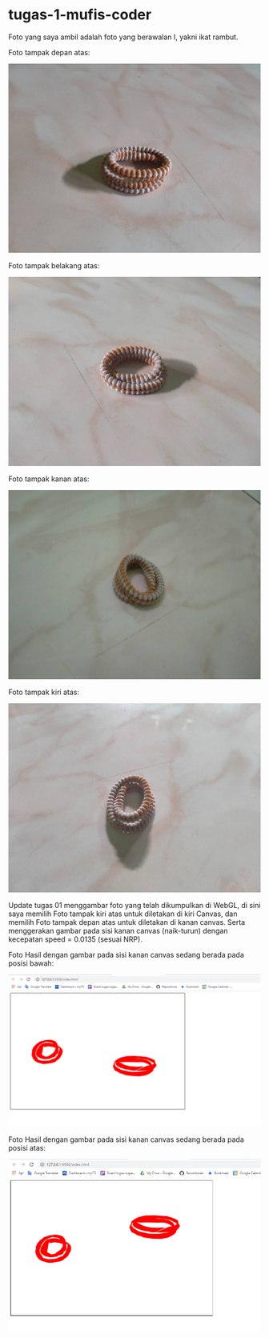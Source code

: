# tugas-1-mufis-coder

Foto yang saya ambil adalah foto yang berawalan I, yakni ikat rambut.

Foto tampak depan atas:

![enter image description here](https://github.com/cg2021d/tugas-1-mufis-coder/blob/Tugas01-WebGL/Aset/depan-atas.jpg)

Foto tampak belakang atas:

![enter image description here](https://github.com/cg2021d/tugas-1-mufis-coder/blob/Tugas01-WebGL/Aset/belakang-atas.jpg)

Foto tampak kanan atas:

![enter image description here](https://github.com/cg2021d/tugas-1-mufis-coder/blob/Tugas01-WebGL/Aset/kanan-atas.jpg)

Foto tampak kiri atas:

![enter image description here](https://github.com/cg2021d/tugas-1-mufis-coder/blob/Tugas01-WebGL/Aset/kiri-atas.jpg)

Update tugas 01 menggambar foto yang telah dikumpulkan di WebGL, di sini saya memilih Foto tampak kiri atas untuk diletakan di kiri Canvas, dan memilih Foto tampak depan atas untuk diletakan di kanan canvas. Serta menggerakan gambar pada sisi kanan canvas (naik-turun) dengan kecepatan speed = 0.0135 (sesuai NRP).

Foto Hasil dengan gambar pada sisi kanan canvas sedang berada pada posisi bawah:

![enter image description here](https://github.com/cg2021d/tugas-1-mufis-coder/blob/Tugas01-WebGL/Aset/img%2001.png)

Foto Hasil dengan gambar pada sisi kanan canvas sedang berada pada posisi atas:

![enter image description here](https://github.com/cg2021d/tugas-1-mufis-coder/blob/Tugas01-WebGL/Aset/img%2002.png)
